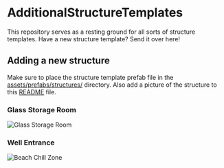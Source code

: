 # AdditionalStructureTemplates
This repository serves as a resting ground for all sorts of structure templates. Have a new structure template? Send it over here!

## Adding a new structure
Make sure to place the structure template prefab file in the [assets/prefabs/structures/](assets/prefabs/structures/) directory.
Also add a picture of the structure to this [README](README.md) file.

### Glass Storage Room
![Glass Storage Room](https://github.com/Torpedo99/AdditionalStructureTemplates/blob/master/preview/GlassStorageRoom.png)

### Well Entrance
![Beach Chill Zone](https://github.com/Torpedo99/AdditionalStructureTemplates/blob/master/preview/BeachChillZone.png)
